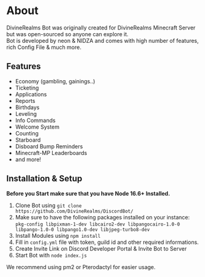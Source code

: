 # About
DivineRealms Bot was originally created for DivineRealms Minecraft Server but was open-sourced so anyone can explore it.    
Bot is developed by neon & NIDZA and comes with high number of features, rich Config File & much more.

## Features
- Economy (gambling, gainings..)
- Ticketing
- Applications
- Reports
- Birthdays
- Leveling
- Info Commands
- Welcome System
- Counting
- Starboard
- Disboard Bump Reminders
- Minecraft-MP Leaderboards
- and more!

## Installation & Setup
**Before you Start make sure that you have Node 16.6+ Installed.**

1. Clone Bot using `git clone https://github.com/DivineRealms/DiscordBot/`
2. Make sure to have the following packages installed on your instance: `pkg-config libpixman-1-dev libcairo2-dev libpangocairo-1.0-0 libpango-1.0-0 libpango1.0-dev libjpeg-turbo8-dev`
3. Install Modules using `npm install`
4. Fill in `config.yml` file with token, guild id and other required informations.
5. Create Invite Link on Discord Developer Portal & Invite Bot to Server
6. Start Bot with `node index.js`

We recommend using pm2 or Pterodactyl for easier usage.
